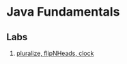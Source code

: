 # Java Fundamentals

## Labs
1. [pluralize, flipNHeads, clock](https://github.com/KKetter/java-fundamentals/blob/master/basics/Main.java)